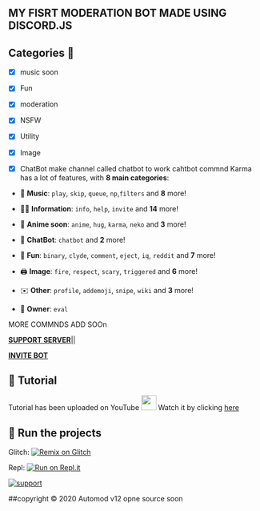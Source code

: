 ## MY FISRT MODERATION BOT MADE USING DISCORD.JS 

## Categories 📑

- [x] music soon

- [x] Fun

- [x] moderation

- [x] NSFW

- [x] Utility

- [X] Image

- [X] ChatBot 
make channel called chatbot to work cahtbot commnd
Karma has a lot of features, with **8 main categories**:

*   🎵 **Music**: `play`, `skip`, `queue`, `np`,`filters` and **8** more! 

*   👩‍💼 **Information**: `info`, `help`, `invite` and **14** more! 

*   🚓 **Anime soon**: `anime`, `hug`, `karma`, `neko` and **3** more! 

*   🤖 **ChatBot**: `chatbot` and **2** more! 

*   👻 **Fun**: `binary`, `clyde`, `comment`, `eject`, `iq`, `reddit` and **7** more!

*   🖨️ **Image**: `fire`, `respect`, `scary`, `triggered` and **6** more! 

*   ✉️ **Other**: `profile`, `addemoji`, `snipe`, `wiki` and **3** more!

*   👑 **Owner**: `eval`


MORE COMMNDS ADD SOOn 

**[SUPPORT SERVER](https://dsc.gg/kmdevs)**||

**[INVITE BOT](https://discord.com/api/oauth2/authorize?client_id=744597377406599188&permissions=8&scope=bot)**



## 📝 Tutorial

Tutorial has been uploaded on YouTube <img src="https://www.youtube.com/about/static/svgs/icons/brand-resources/YouTube_icon_full-color.svg?cache=f2ec7a5" width="30px"> Watch it by clicking [here](https://youtu.be/TXzZABndSj8)




## 💨 Run the projects

Glitch: [![Remix on Glitch](https://cdn.glitch.com/2703baf2-b643-4da7-ab91-7ee2a2d00b5b%2Fremix-button.svg)](https://glitch.com/edit/#!/import/github/Khanmanan/automod-bot)

Repl: [![Run on Repl.it](https://repl.it/badge/github/Khanmanan/automod-bot)](https://repl.it/github/Khanmanan/automod-bot)

[![support](https://discordapp.com/api/guilds/787315610102530048/embed.png?style=banner2)](https://dsc.gg/kmdevs)

##copyright ©️ 2020 Automod v12 opne source soon
